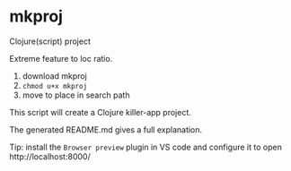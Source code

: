 # mkproj
Clojure(script) project

Extreme feature to loc ratio.

1. download mkproj
2. `chmod u+x mkproj`
3. move to place in search path

This script will create a Clojure killer-app project.

The generated README.md gives a full explanation.

Tip: install the `Browser preview` plugin in VS code and configure it to open http://localhost:8000/
